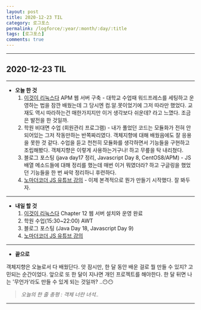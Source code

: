 ```yaml
---
layout: post
title: 2020-12-23 TIL
category: 로그포스
permalink: /logforce/:year/:month/:day/:title
tags: [로그포스]
comments: true
---
```


---

## 2020-12-23 TIL

---

- **오늘 한 것**
  1. [이것이 리눅스다](https://book.naver.com/bookdb/book_detail.nhn?bid=16315003) APM 웹 서버 구축 - 대학교 수업때 워드프레스를 세팅하고 운영하는 법을 잠깐 배웠는데 그 당시엔 컴.알.못이었기에 그저 따라만 했었다. 교재도 역시 따라하는건 매한가지지만 이거 생각보다 쉬운데? 라고 느꼈다. 조금은 발전을 한 것일까.
  2. 학원 비대면 수업 (회원관리 프로그램) -  내가 풀었던 코드는 모듈화가 전혀 안되어있는 그저 작동만하는 반쪽짜리였다. 객체지향에 대해 배웠음에도 잘 응용을 못한 것 같다. 수업을 듣고 천천히 모듈화를 생각하면서 기능들을 구현하고 조립해봤다. 객체지향은 이렇게 사용하는거구나! 하고 무릎을 탁 내리쳤다.
  3. 블로그 포스팅 (java day17 정리, Javascript Day 8, CentOS8/APM) - JS 배열 메소드들에 대해 정리를 했는데 매번 이거 뭐였더라? 하고 구글링을 했었던 기능들을 한 번 싸악 정리하니 후련하다.
  4. [노마더코더 JS 유튜브 강의](https://nomadcoders.co/javascript-for-beginners/lectures/1472) - 이제 본격적으로 뭔가 만들기 시작했다. 잘 봐두자.

---

- **내일 할 것**
  1. [이것이 리눅스다](https://book.naver.com/bookdb/book_detail.nhn?bid=16315003) Chapter 12 웹 서버 설치와 운영 완료
  2. 학원 수업(15:30~22:00) AWT
  3. 블로그 포스팅 (Java Day 18, Javascript Day 9)
  4. [노마더코더 JS 유튜브 강의](https://nomadcoders.co/javascript-for-beginners/lectures/1472)

---

- **끝으로**

객체지향은 오늘로서 다 배웠단다. 앗 잠시만, 한 달 동안 배운 걸로 뭘 만들 수 있지? 고민되는 순간이었다. 앞으로 또 한 달이 지나면 개인 프로젝트를 해야한다. 한 달 뒤면 나는 '무언가'라도 만들 수 있게 되는 것일까? ..😶😶

> _오늘의 한 줄 총평 : 객체 너란 녀석.._

---